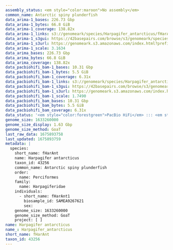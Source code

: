 ```yaml
---
assembly_status: <em style="color:maroon">No assembly</em>
common_name: Antarctic spiny plunderfish
data_arima-1_bases: 226.73 Gbp
data_arima-1_bytes: 66.8 GiB
data_arima-1_coverage: 138.82x
data_arima-1_links: s3://genomeark/species/Harpagifer_antarcticus/fHarAnt1/genomic_data/arima/<br>
data_arima-1_s3gui: https://42basepairs.com/browse/s3/genomeark/species/Harpagifer_antarcticus/fHarAnt1/genomic_data/arima/
data_arima-1_s3url: https://genomeark.s3.amazonaws.com/index.html?prefix=species/Harpagifer_antarcticus/fHarAnt1/genomic_data/arima/
data_arima-1_scale: 3.1634
data_arima_bases: 226.73 Gbp
data_arima_bytes: 66.8 GiB
data_arima_coverage: 138.82x
data_pacbiohifi_bam-1_bases: 10.31 Gbp
data_pacbiohifi_bam-1_bytes: 5.5 GiB
data_pacbiohifi_bam-1_coverage: 6.31x
data_pacbiohifi_bam-1_links: s3://genomeark/species/Harpagifer_antarcticus/fHarAnt1/genomic_data/pacbio_hifi/<br>
data_pacbiohifi_bam-1_s3gui: https://42basepairs.com/browse/s3/genomeark/species/Harpagifer_antarcticus/fHarAnt1/genomic_data/pacbio_hifi/
data_pacbiohifi_bam-1_s3url: https://genomeark.s3.amazonaws.com/index.html?prefix=species/Harpagifer_antarcticus/fHarAnt1/genomic_data/pacbio_hifi/
data_pacbiohifi_bam-1_scale: 1.7490
data_pacbiohifi_bam_bases: 10.31 Gbp
data_pacbiohifi_bam_bytes: 5.5 GiB
data_pacbiohifi_bam_coverage: 6.31x
data_status: '<em style="color:forestgreen">PacBio HiFi</em> ::: <em style="color:forestgreen">Arima</em>'
genome_size: 1633260000
genome_size_display: 1.63 Gbp
genome_size_method: GoaT
last_raw_data: 1675893758
last_updated: 1675893759
metadata: |
  species:
    short_name: fHarAnt
    name: Harpagifer antarcticus
    taxon_id: 43256
    common_name: Antarctic spiny plunderfish
    order:
      name: Perciformes
    family:
      name: Harpagiferidae
    individuals:
      - short_name: fHarAnt1
        biosample_id: SAMEA9267621
        sex:
    genome_size: 1633260000
    genome_size_method: GoaT
    project: [ ]
name: Harpagifer antarcticus
name_: Harpagifer_antarcticus
short_name: fHarAnt
taxon_id: 43256
---
```


